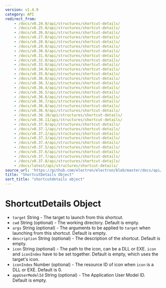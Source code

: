```yaml
---
version: v1.4.9
category: API
redirect_from:
    - /docs/v0.24.0/api/structures/shortcut-details/
    - /docs/v0.25.0/api/structures/shortcut-details/
    - /docs/v0.26.0/api/structures/shortcut-details/
    - /docs/v0.27.0/api/structures/shortcut-details/
    - /docs/v0.28.0/api/structures/shortcut-details/
    - /docs/v0.29.0/api/structures/shortcut-details/
    - /docs/v0.30.0/api/structures/shortcut-details/
    - /docs/v0.31.0/api/structures/shortcut-details/
    - /docs/v0.32.0/api/structures/shortcut-details/
    - /docs/v0.33.0/api/structures/shortcut-details/
    - /docs/v0.34.0/api/structures/shortcut-details/
    - /docs/v0.35.0/api/structures/shortcut-details/
    - /docs/v0.36.0/api/structures/shortcut-details/
    - /docs/v0.36.3/api/structures/shortcut-details/
    - /docs/v0.36.4/api/structures/shortcut-details/
    - /docs/v0.36.5/api/structures/shortcut-details/
    - /docs/v0.36.6/api/structures/shortcut-details/
    - /docs/v0.36.7/api/structures/shortcut-details/
    - /docs/v0.36.8/api/structures/shortcut-details/
    - /docs/v0.36.9/api/structures/shortcut-details/
    - /docs/v0.36.10/api/structures/shortcut-details/
    - /docs/v0.36.11/api/structures/shortcut-details/
    - /docs/v0.37.0/api/structures/shortcut-details/
    - /docs/v0.37.1/api/structures/shortcut-details/
    - /docs/v0.37.2/api/structures/shortcut-details/
    - /docs/v0.37.3/api/structures/shortcut-details/
    - /docs/v0.37.4/api/structures/shortcut-details/
    - /docs/v0.37.5/api/structures/shortcut-details/
    - /docs/v0.37.6/api/structures/shortcut-details/
    - /docs/v0.37.7/api/structures/shortcut-details/
    - /docs/v0.37.8/api/structures/shortcut-details/
    - /docs/latest/api/structures/shortcut-details/
source_url: 'https://github.com/electron/electron/blob/master/docs/api/structures/shortcut-details.md'
title: "ShortcutDetails Object"
sort_title: "shortcutdetails object"
---
```


# ShortcutDetails Object

* `target` String - The target to launch from this shortcut.
* `cwd` String (optional) - The working directory. Default is empty.
* `args` String (optional) - The arguments to be applied to `target` when
launching from this shortcut. Default is empty.
* `description` String (optional) - The description of the shortcut. Default
is empty.
* `icon` String (optional) - The path to the icon, can be a DLL or EXE. `icon`
and `iconIndex` have to be set together. Default is empty, which uses the
target's icon.
* `iconIndex` Number (optional) - The resource ID of icon when `icon` is a
DLL or EXE. Default is 0.
* `appUserModelId` String (optional) - The Application User Model ID. Default
is empty.
